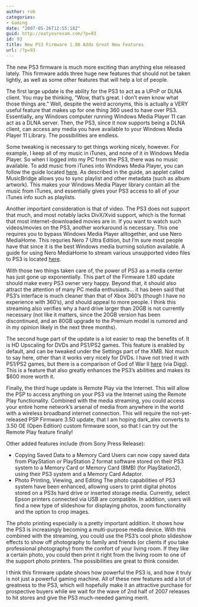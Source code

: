 ```yaml
---
author: rob
categories:
- Gaming
date: "2007-05-26T12:55:18Z"
guid: http://eatyourexam.com/?p=93
id: 93
title: New PS3 Firmware 1.80 Adds Great New Features
url: /?p=93
---
```

The new PS3 firmware is much more exciting than anything else released lately. This firmware adds three huge new features that should not be taken lightly, as well as some other features that will help a lot of people.

The first large update is the ability for the PS3 to act as a UPnP or DLNA client. You may be thinking, “Wow, that’s great. I don’t even know what those things are.” Well, despite the weird acronyms, this is actually a VERY useful feature that makes up for one thing 360 used to have over PS3. Essentially, any Windows computer running Windows Media Player 11 can act as a DLNA server. Then, the PS3, since it now supports being a DLNA client, can access any media you have available to your Windows Media Player 11 Library. The possibilities are endless.

Some tweaking is necessary to get things working nicely, however. For example, I keep all of my music in iTunes, and none of it in Windows Media Player. So when I logged into my PC from the PS3, there was no music available. To add music from iTunes into Windows Media Player, you can follow the guide located [here](http://blogs.msdn.com/joemorel/archive/2006/06/20/639791.aspx). As described in the guide, an applet called MusicBridge allows you to sync playlist and other metadata (such as album artwork). This makes your Windows Media Player library contain all the music from iTunes, and essentially gives your PS3 access to all of your iTunes info such as playlists.

Another important consideration is that of video. The PS3 does not support that much, and most notably lacks DivX/Xvid support, which is the format that most internet-downloaded movies are in. If you want to watch such videos/movies on the PS3, another workaround is necessary. This one requires you to bypass Windows Media Player alltogether, and use Nero MediaHome. This requries Nero 7 Ultra Edition, but I’m sure most people have that since it is the best Windows media burning solution available. A guide for using Nero MediaHome to stream various unsupported video files to PS3 is located [here](http://boardsus.playstation.com/playstation/board/message?board.id=ps3media&thread.id=45512).

With those two things taken care of, the power of PS3 as a media center has just gone up exponentially. This part of the Firmware 1.80 update should make every PS3 owner very happy. Beyond that, it should also attract the attention of many PC media enthusiasts… it has been said that PS3’s interface is much cleaner than that of Xbox 360’s (though I have no experience with 360’s), and should appeal to more people. I think this streaming also verifies why a hard drive larger than 20GB is not currently necessary (not like it matters, since the 20GB version has been discontinued, and an 80GB upgrade to the Premium model is rumored and in my opinion likely in the next three months).

The second huge part of the update is a lot easier to reap the benefits of. It is HD Upscaling for DVDs and PS1/PS2 games. This feature is enabled by default, and can be tweaked under the Settings part of the XMB. Not much to say here, other than it works very nicely for DVDs. I have not tried it with PS1/PS2 games, but there is a comparison of God of War II [here](http://super.gameshot.net/ps3/zboard/zboard.php?id=ps3_snap&no=867) (via Digg). This is a feature that also greatly enhances the PS3’s abilities and makes its $600 more worth it.

Finally, the third huge update is Remote Play via the Internet. This will allow the PSP to access anything on your PS3 via the Internet using the Remote Play functionality. Combined with the media streaming, you could access your entire home network’s arsenal of media from anywhere in the world with a wireless broadband internet connection. This will require the not-yet-released PSP Firmware 3.50 update, that I am hoping dark_alex converts to 3.50 OE (Open Edition) custom firmware soon, so that I can try out the Remote Play feature finally!

Other added features include (from Sony Press Release):

  * Copying Saved Data to a Memory Card Users can now copy saved data from PlayStation or PlayStation 2 format software stored on their PS3 system to a Memory Card or Memory Card (8MB) (for PlayStation2), using their PS3 system and a Memory Card Adaptor.
  * Photo Printing, Viewing, and Editing The photo capabilities of PS3 system have been enhanced, allowing users to print digital photos stored on a PS3s hard drive or inserted storage media. Currently, select Epson printers connected via USB are compatible. In addition, users will find a new type of slideshow for displaying photos, zoom functionality and the option to crop images.

The photo printing especially is a pretty important addition. It shows how the PS3 is increasingly becoming a multi-purpose media device. With this combined with the streaming, you could use the PS3’s cool photo slideshow effects to show off photography to family and friends (or clients if you take professional photography) from the comfort of your living room. If they like a certain photo, you could then print it right from the living room to one of the support photo printers. The possibilities are great to think consider.

I think this firmware update shows how powerful the PS3 is, and how it truly is not just a powerful gaming machine. All of these new features add a lot of greatness to the PS3, which will hopefully make it an attractive purchase for prospective buyers while we wait for the wave of 2nd half of 2007 releases to hit stores and give the PS3 much-needed gaming merit.